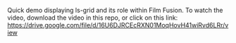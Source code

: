 Quick demo displaying ls-grid and its role within Film Fusion. To watch the video, download the video in this repo, or click on this link: https://drive.google.com/file/d/16U6DJRCEcRXN01MoqHovH41wiRvd6LRr/view
